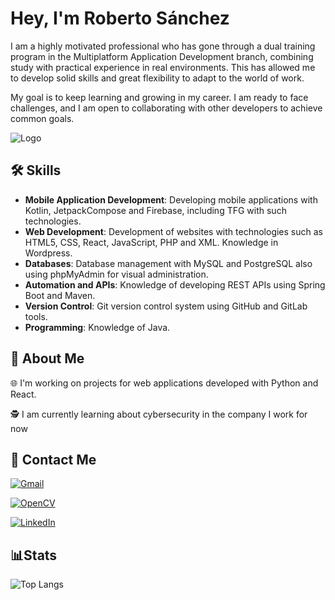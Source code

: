 
# Hey, I'm Roberto Sánchez

I am a highly motivated professional who has gone through a dual training program in the Multiplatform Application Development branch, combining study with practical experience in real environments. This has allowed me to develop solid skills and great flexibility to adapt to the world of work. 

My goal is to keep learning and growing in my career. I am ready to face challenges, and I am open to collaborating with other developers to achieve common goals.

![Logo](https://media.licdn.com/dms/image/v2/D5616AQFb-EvIazc1lw/profile-displaybackgroundimage-shrink_350_1400/profile-displaybackgroundimage-shrink_350_1400/0/1724680401522?e=1756339200&v=beta&t=pe6sCWHkiaQuttFTBY0QoQ3zISvSnXtYQfTReIdV50U)

## 🛠 Skills

- **Mobile Application Development**: Developing mobile applications with Kotlin, JetpackCompose and Firebase, including TFG with such technologies.
- **Web Development**: Development of websites with technologies such as HTML5, CSS, React, JavaScript, PHP and XML. Knowledge in Wordpress.  
- **Databases**: Database management with MySQL and PostgreSQL also using phpMyAdmin for visual administration.  
- **Automation and APIs**: Knowledge of developing REST APIs using Spring Boot and Maven.  
- **Version Control**: Git version control system using GitHub and GitLab tools.  
- **Programming**: Knowledge of Java.  


## 👤 About Me

🌐 I'm working on projects for web applications developed with Python and React.

🕵️ I am currently learning about cybersecurity in the company I work for now


## 🫴 Contact Me

[![Gmail](https://img.shields.io/badge/Email-D14836?style=for-the-badge&logoColor=white)](mailto:robesangil04@gmail.com)

[![OpenCV](https://img.shields.io/badge/Download%20CV-%23white.svg?style=for-the-badge&logoColor=white)](https://drive.google.com/file/d/1xpLgraZHUzqqcroQfCLEWrL8PFmFgpD-/view?usp=sharing)

[![LinkedIn](https://img.shields.io/badge/linkedin-%230077B5.svg?style=for-the-badge&logo=linkedin&logoColor=white)](https://www.linkedin.com/in/robesangil)


## 📊Stats

![Top Langs](https://github-readme-stats.vercel.app/api/top-langs/?username=robeitshere&layout=compact&bg_color=0d1117&title_color=58a6ff&text_color=c9d1d9&border_color=30363d)

